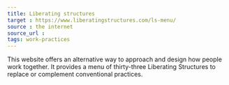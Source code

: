 ```yaml
---
title: Liberating structures
target : https://www.liberatingstructures.com/ls-menu/
source : the internet
source_url : 
tags: work-practices
---
```


This website offers an alternative way to approach and design how people work together. It provides a menu of thirty-three Liberating Structures to replace or complement conventional practices.